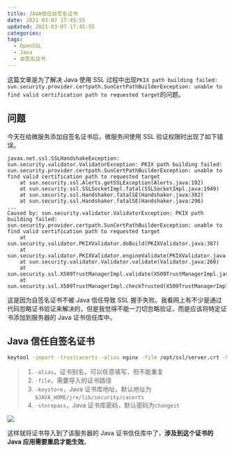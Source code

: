 ```yaml
---
title: JAVA信任自签名证书
date: 2021-03-07 17:45:55
updated: 2021-03-07 17:45:55
categories:
tags:
  - OpenSSL
  - Java
  - 自签名证书
---
```


这篇文章是为了解决 Java 使用 SSL 过程中出现`PKIX path building failed: sun.security.provider.certpath.SunCertPathBuilderException: unable to find valid certification path to requested target`的问题。

## 问题

今天在给微服务添加自签名证书后，微服务间使用 SSL 验证权限时出现了如下错误。

```log
javax.net.ssl.SSLHandshakeException: sun.security.validator.ValidatorException: PKIX path building failed: sun.security.provider.certpath.SunCertPathBuilderException: unable to find valid certification path to requested target
    at sun.security.ssl.Alerts.getSSLException(Alerts.java:192)
    at sun.security.ssl.SSLSocketImpl.fatal(SSLSocketImpl.java:1949)
    at sun.security.ssl.Handshaker.fatalSE(Handshaker.java:302)
    at sun.security.ssl.Handshaker.fatalSE(Handshaker.java:296)
...
Caused by: sun.security.validator.ValidatorException: PKIX path building failed: sun.security.provider.certpath.SunCertPathBuilderException: unable to find valid certification path to requested target
    at sun.security.validator.PKIXValidator.doBuild(PKIXValidator.java:387)
    at sun.security.validator.PKIXValidator.engineValidate(PKIXValidator.java:292)
    at sun.security.validator.Validator.validate(Validator.java:260)
    at sun.security.ssl.X509TrustManagerImpl.validate(X509TrustManagerImpl.java:324)
    at sun.security.ssl.X509TrustManagerImpl.checkTrusted(X509TrustManagerImpl.java:229)
```

这是因为自签名证书不被 Java 信任导致 SSL 握手失败。我看网上有不少是通过代码忽略证书验证来解决的，但是我觉得不能一刀切忽略验证，而是应该将特定证书添加到服务器的 Java 证书信任库中。

## Java 信任自签名证书

```bash
keytool -import -trustcacerts -alias nginx -file /opt/ssl/server.crt -keystore $JAVA_HOME/jre/lib/security/cacerts -storepass changeit -keyalg RSAs -noprompt
```

> 1. `-alias`，证书别名，可以任意填写，但不能重复
> 2. `-file`，需要导入的证书路径
> 3. `-keystore`，Java 证书库地址，默认地址为`$JAVA_HOME/jre/lib/security/cacerts`
> 4. `-storepass`，Java 证书库密码，默认密码为`changeit`

![](https://img.iszy.xyz/20210309180311.png)

这样就将证书导入到了该服务器的 Java 证书信任库中了，**涉及到这个证书的 Java 应用需要重启才能生效**。
